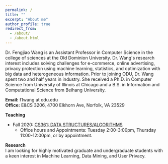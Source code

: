 ```yaml
---
permalink: /
title: ""
excerpt: "About me"
author_profile: true
redirect_from: 
  - /about/
  - /about.html
---
```


Dr. Fengjiao Wang is an Assistant Professor in Computer Science in the college of sciences at the Old Dominion University. Dr. Wang's research interest includes solving challenges for e-commerce, online advertising, privacy protection using machine learning, statistics, and optimization with big data and heterogeneous information. Prior to joining ODU, Dr. Wang spent two and half years in industry. She received a Ph.D. in Computer Science from University of Illinois at Chicago and a B.S. in Information and Computational Science from Beihang University.

<b>Email:</b> f1wang at odu.edu  
<b>Office:</b> E&CS 3206, 4700 Elkhorn Ave, Norfolk, VA 23529

<b>Teaching</b>  
  * Fall 2020: [CS361: DATA STRUCTURES/ALGORITHMS](https://www.cs.odu.edu/~zeil/cs361/f20_wang/)
    * Office hours and Appointments: Tuesday 2:00-3:00pm, Thursday 11:00-12:00pm, or by appointment.
    
<b>Research</b>   
I am looking for highly motivated graduate and undergraduate students with a keen interest in Machine Learning, Data Mining, and User Privacy.



